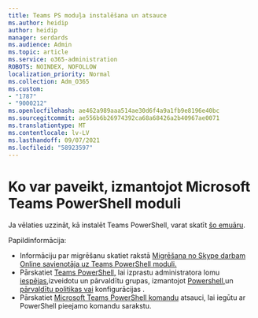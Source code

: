 ```yaml
---
title: Teams PS moduļa instalēšana un atsauce
ms.author: heidip
author: heidip
manager: serdards
ms.audience: Admin
ms.topic: article
ms.service: o365-administration
ROBOTS: NOINDEX, NOFOLLOW
localization_priority: Normal
ms.collection: Adm_O365
ms.custom:
- "1787"
- "9000212"
ms.openlocfilehash: ae462a989aaa514ae30d6f4a9a1fb9e8196e40bc
ms.sourcegitcommit: ae556b6b26974392ca68a68426a2b40967ae0071
ms.translationtype: MT
ms.contentlocale: lv-LV
ms.lasthandoff: 09/07/2021
ms.locfileid: "58923597"
---
```

# <a name="what-you-can-accomplish-with-microsoft-teams-powershell-module"></a>Ko var paveikt, izmantojot Microsoft Teams PowerShell moduli

Ja vēlaties uzzināt, kā instalēt Teams PowerShell, varat skatīt [šo emuāru](https://blogs.technet.microsoft.com/skypehybridguy/2017/11/07/microsoft-teams-powershell-support/).

Papildinformācija:

- Informāciju par migrēšanu skatiet rakstā [Migrēšana no Skype darbam Online savienotāja uz Teams PowerShell moduli.](https://docs.microsoft.com/microsoftteams/teams-powershell-move-from-sfbo#how-to-migrate)
- Pārskatiet [Teams PowerShell,](https://docs.microsoft.com/MicrosoftTeams/teams-powershell-overview) lai [](https://docs.microsoft.com/MicrosoftTeams/using-admin-roles)izprastu administratora lomu [iespējas,](https://docs.microsoft.com/MicrosoftTeams/teams-powershell-overview#managing-configurations-via-powershell)izveidotu un pārvaldītu grupas, izmantojot [Powershell,](https://docs.microsoft.com/MicrosoftTeams/teams-powershell-overview#creating-and-managing-teams-via-powershell)un [pārvaldītu politikas vai](https://docs.microsoft.com/MicrosoftTeams/teams-powershell-overview#managing-policies-via-powershell) konfigurācijas . 
- Pārskatiet [Microsoft Teams PowerShell komandu](https://docs.microsoft.com/powershell/module/teams/?view=teams-ps) atsauci, lai iegūtu ar PowerShell pieejamo komandu sarakstu. 
